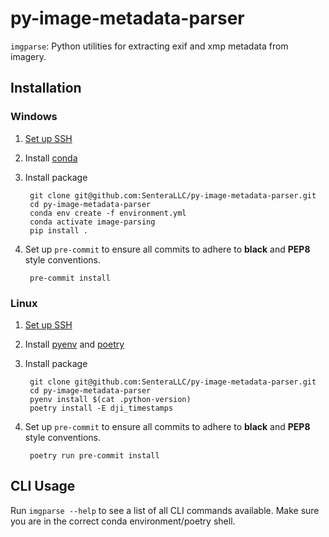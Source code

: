 # py-image-metadata-parser

``imgparse``: Python utilities for extracting exif and xmp metadata from imagery.

## Installation 

### Windows 

1) [Set up SSH](https://github.com/SenteraLLC/install-instructions/blob/master/ssh_setup.md)
2) Install [conda](https://github.com/SenteraLLC/install-instructions/blob/master/conda.md)
3) Install package

        git clone git@github.com:SenteraLLC/py-image-metadata-parser.git
        cd py-image-metadata-parser
        conda env create -f environment.yml
        conda activate image-parsing
        pip install .
   
4) Set up ``pre-commit`` to ensure all commits to adhere to **black** and **PEP8** style conventions.

        pre-commit install
   
### Linux

1) [Set up SSH](https://github.com/SenteraLLC/install-instructions/blob/master/ssh_setup.md)
2) Install [pyenv](https://github.com/SenteraLLC/install-instructions/blob/master/pyenv.md) and [poetry](https://python-poetry.org/docs/#installation)
3) Install package

        git clone git@github.com:SenteraLLC/py-image-metadata-parser.git
        cd py-image-metadata-parser
        pyenv install $(cat .python-version)
        poetry install -E dji_timestamps
        
4) Set up ``pre-commit`` to ensure all commits to adhere to **black** and **PEP8** style conventions.

        poetry run pre-commit install
        
## CLI Usage

Run ``imgparse --help`` to see a list of all CLI commands available.  Make sure you are in the correct conda 
environment/poetry shell.
